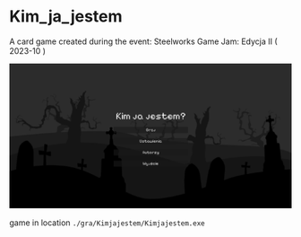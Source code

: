 # Kim_ja_jestem
A card game created during the event: Steelworks Game Jam: Edycja II ( 2023-10 )

![](./grafika/menu.png)

game in location `./gra/Kimjajestem/Kimjajestem.exe`